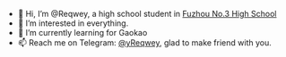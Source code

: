 - 👋 Hi, I’m @Reqwey, a high school student in [Fuzhou No.3 High School](http://fzsz.net)
- 👀 I’m interested in everything.
- 🌱 I’m currently learning for Gaokao
- 📫 Reach me on Telegram: [@yReqwey](https://t.me/yReqwey), glad to make friend with you.

<!---
Reqwey/Reqwey is a ✨ special ✨ repository because its `README.md` (this file) appears on your GitHub profile.
You can click the Preview link to take a look at your changes.
--->
